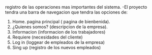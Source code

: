 registro de las operaciones mas importantes del sistema.
-El proyecto tendra una barra de navegacion que tendra las opciones de:
   1) Home. pagina principal ( pagina de bienbenida).
   2) ¿Quienes somos? (descripcion de la empresa).
   3) Informacion (informacion de los trabajadores)
   4) Requiere (necesidades del cliente)
   5) Log in (loggear de empleados de la empresa)
   6) Sing up (registro de los nuevos empleados)